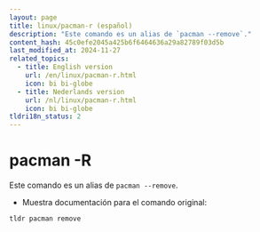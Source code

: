 ```yaml
---
layout: page
title: linux/pacman-r (español)
description: "Este comando es un alias de `pacman --remove`."
content_hash: 45c0efe2045a425b6f6464636a29a82789f03d5b
last_modified_at: 2024-11-27
related_topics:
  - title: English version
    url: /en/linux/pacman-r.html
    icon: bi bi-globe
  - title: Nederlands version
    url: /nl/linux/pacman-r.html
    icon: bi bi-globe
tldri18n_status: 2
---
```

# pacman -R

Este comando es un alias de `pacman --remove`.

- Muestra documentación para el comando original:

`tldr pacman remove`
